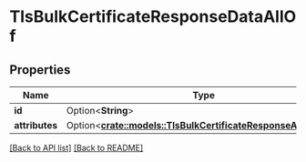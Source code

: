 # TlsBulkCertificateResponseDataAllOf

## Properties

Name | Type | Description | Notes
------------ | ------------- | ------------- | -------------
**id** | Option<**String**> |  | [readonly]
**attributes** | Option<[**crate::models::TlsBulkCertificateResponseAttributes**](TlsBulkCertificateResponseAttributes.md)> |  | 

[[Back to API list]](../README.md#documentation-for-api-endpoints) [[Back to README]](../README.md)


